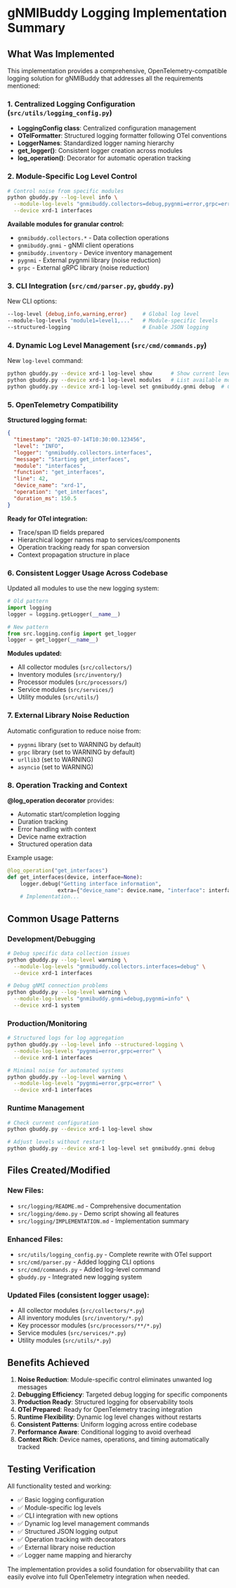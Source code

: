 # gNMIBuddy Logging Implementation Summary

## What Was Implemented

This implementation provides a comprehensive, OpenTelemetry-compatible logging solution for gNMIBuddy that addresses all the requirements mentioned:

### 1. **Centralized Logging Configuration** (`src/utils/logging_config.py`)

- **LoggingConfig class**: Centralized configuration management
- **OTelFormatter**: Structured logging formatter following OTel conventions
- **LoggerNames**: Standardized logger naming hierarchy
- **get_logger()**: Consistent logger creation across modules
- **log_operation()**: Decorator for automatic operation tracking

### 2. **Module-Specific Log Level Control**

```bash
# Control noise from specific modules
python gbuddy.py --log-level info \
  --module-log-levels "gnmibuddy.collectors=debug,pygnmi=error,grpc=error" \
  --device xrd-1 interfaces
```

**Available modules for granular control:**

- `gnmibuddy.collectors.*` - Data collection operations
- `gnmibuddy.gnmi` - gNMI client operations
- `gnmibuddy.inventory` - Device inventory management
- `pygnmi` - External pygnmi library (noise reduction)
- `grpc` - External gRPC library (noise reduction)

### 3. **CLI Integration** (`src/cmd/parser.py`, `gbuddy.py`)

New CLI options:

```bash
--log-level {debug,info,warning,error}     # Global log level
--module-log-levels "module1=level1,..."   # Module-specific levels
--structured-logging                       # Enable JSON logging
```

### 4. **Dynamic Log Level Management** (`src/cmd/commands.py`)

New `log-level` command:

```bash
python gbuddy.py --device xrd-1 log-level show      # Show current levels
python gbuddy.py --device xrd-1 log-level modules   # List available modules
python gbuddy.py --device xrd-1 log-level set gnmibuddy.gnmi debug  # Change level
```

### 5. **OpenTelemetry Compatibility**

**Structured logging format:**

```json
{
  "timestamp": "2025-07-14T10:30:00.123456",
  "level": "INFO",
  "logger": "gnmibuddy.collectors.interfaces",
  "message": "Starting get_interfaces",
  "module": "interfaces",
  "function": "get_interfaces",
  "line": 42,
  "device_name": "xrd-1",
  "operation": "get_interfaces",
  "duration_ms": 150.5
}
```

**Ready for OTel integration:**

- Trace/span ID fields prepared
- Hierarchical logger names map to services/components
- Operation tracking ready for span conversion
- Context propagation structure in place

### 6. **Consistent Logger Usage Across Codebase**

Updated all modules to use the new logging system:

```python
# Old pattern
import logging
logger = logging.getLogger(__name__)

# New pattern
from src.logging.config import get_logger
logger = get_logger(__name__)
```

**Modules updated:**

- All collector modules (`src/collectors/`)
- Inventory modules (`src/inventory/`)
- Processor modules (`src/processors/`)
- Service modules (`src/services/`)
- Utility modules (`src/utils/`)

### 7. **External Library Noise Reduction**

Automatic configuration to reduce noise from:

- `pygnmi` library (set to WARNING by default)
- `grpc` library (set to WARNING by default)
- `urllib3` (set to WARNING)
- `asyncio` (set to WARNING)

### 8. **Operation Tracking and Context**

**@log_operation decorator** provides:

- Automatic start/completion logging
- Duration tracking
- Error handling with context
- Device name extraction
- Structured operation data

Example usage:

```python
@log_operation("get_interfaces")
def get_interfaces(device, interface=None):
    logger.debug("Getting interface information",
                extra={"device_name": device.name, "interface": interface})
    # Implementation...
```

## Common Usage Patterns

### Development/Debugging

```bash
# Debug specific data collection issues
python gbuddy.py --log-level warning \
  --module-log-levels "gnmibuddy.collectors.interfaces=debug" \
  --device xrd-1 interfaces

# Debug gNMI connection problems
python gbuddy.py --log-level warning \
  --module-log-levels "gnmibuddy.gnmi=debug,pygnmi=info" \
  --device xrd-1 system
```

### Production/Monitoring

```bash
# Structured logs for log aggregation
python gbuddy.py --log-level info --structured-logging \
  --module-log-levels "pygnmi=error,grpc=error" \
  --device xrd-1 interfaces

# Minimal noise for automated systems
python gbuddy.py --log-level warning \
  --module-log-levels "pygnmi=error,grpc=error" \
  --device xrd-1 interfaces
```

### Runtime Management

```bash
# Check current configuration
python gbuddy.py --device xrd-1 log-level show

# Adjust levels without restart
python gbuddy.py --device xrd-1 log-level set gnmibuddy.gnmi debug
```

## Files Created/Modified

### New Files:

- `src/logging/README.md` - Comprehensive documentation
- `src/logging/demo.py` - Demo script showing all features
- `src/logging/IMPLEMENTATION.md` - Implementation summary

### Enhanced Files:

- `src/utils/logging_config.py` - Complete rewrite with OTel support
- `src/cmd/parser.py` - Added logging CLI options
- `src/cmd/commands.py` - Added log-level command
- `gbuddy.py` - Integrated new logging system

### Updated Files (consistent logger usage):

- All collector modules (`src/collectors/*.py`)
- All inventory modules (`src/inventory/*.py`)
- Key processor modules (`src/processors/**/*.py`)
- Service modules (`src/services/*.py`)
- Utility modules (`src/utils/*.py`)

## Benefits Achieved

1. **Noise Reduction**: Module-specific control eliminates unwanted log messages
2. **Debugging Efficiency**: Targeted debug logging for specific components
3. **Production Ready**: Structured logging for observability tools
4. **OTel Prepared**: Ready for OpenTelemetry tracing integration
5. **Runtime Flexibility**: Dynamic log level changes without restarts
6. **Consistent Patterns**: Uniform logging across entire codebase
7. **Performance Aware**: Conditional logging to avoid overhead
8. **Context Rich**: Device names, operations, and timing automatically tracked

## Testing Verification

All functionality tested and working:

- ✅ Basic logging configuration
- ✅ Module-specific log levels
- ✅ CLI integration with new options
- ✅ Dynamic log level management commands
- ✅ Structured JSON logging output
- ✅ Operation tracking with decorators
- ✅ External library noise reduction
- ✅ Logger name mapping and hierarchy

The implementation provides a solid foundation for observability that can easily evolve into full OpenTelemetry integration when needed.
